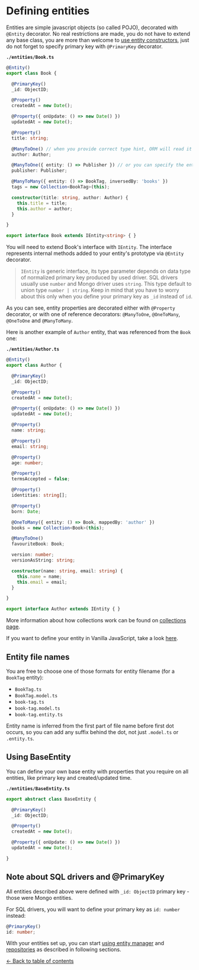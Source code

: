 ---
---

# Defining entities

Entities are simple javascript objects (so called POJO), decorated with `@Entity` decorator.
No real restrictions are made, you do not have to extend any base class, you are more than welcome
to [use entity constructors](entity-constructors.md), just do not forget to specify primary key with
`@PrimaryKey` decorator.

**`./entities/Book.ts`**

```typescript
@Entity()
export class Book {

  @PrimaryKey()
  _id: ObjectID;

  @Property()
  createdAt = new Date();

  @Property({ onUpdate: () => new Date() })
  updatedAt = new Date();

  @Property()
  title: string;

  @ManyToOne() // when you provide correct type hint, ORM will read it for you
  author: Author;

  @ManyToOne({ entity: () => Publisher }) // or you can specify the entity as class reference or string name
  publisher: Publisher;

  @ManyToMany({ entity: () => BookTag, inversedBy: 'books' })
  tags = new Collection<BookTag>(this);

  constructor(title: string, author: Author) {
    this.title = title;
    this.author = author;
  }

}

export interface Book extends IEntity<string> { }
```

You will need to extend Book's interface with `IEntity`. The interface represents internal 
methods added to your entity's prototype via `@Entity` decorator.

> `IEntity` is generic interface, its type parameter depends on data type of normalized primary
> key produced by used driver. SQL drivers usually use `number` and Mongo driver uses `string`.
> This type default to union type `number | string`. Keep in mind that you have to worry about 
> this only when you define your primary key as `_id` instead of `id`.

As you can see, entity properties are decorated either with `@Property` decorator, or with one
of reference decorators: `@ManyToOne`, `@OneToMany`, `@OneToOne` and `@ManyToMany`. 

Here is another example of `Author` entity, that was referenced from the `Book` one:

**`./entities/Author.ts`**

```typescript
@Entity()
export class Author {

  @PrimaryKey()
  _id: ObjectID;

  @Property()
  createdAt = new Date();

  @Property({ onUpdate: () => new Date() })
  updatedAt = new Date();

  @Property()
  name: string;

  @Property()
  email: string;

  @Property()
  age: number;

  @Property()
  termsAccepted = false;

  @Property()
  identities: string[];

  @Property()
  born: Date;

  @OneToMany({ entity: () => Book, mappedBy: 'author' })
  books = new Collection<Book>(this);

  @ManyToOne()
  favouriteBook: Book;

  version: number;
  versionAsString: string;

  constructor(name: string, email: string) {
    this.name = name;
    this.email = email;
  }

}

export interface Author extends IEntity { }
```

More information about how collections work can be found on [collections page](collections.md).

If you want to define your entity in Vanilla JavaScript, take a look [here](usage-with-js.md).

## Entity file names

You are free to choose one of those formats for entity filename (for a `BookTag` entity):

- `BookTag.ts`
- `BookTag.model.ts`
- `book-tag.ts`
- `book-tag.model.ts`
- `book-tag.entity.ts`

Entity name is inferred from the first part of file name before first dot occurs, so you can 
add any suffix behind the dot, not just `.model.ts` or `.entity.ts`. 

## Using BaseEntity

You can define your own base entity with properties that you require on all entities, like
primary key and created/updated time. 

**`./entities/BaseEntity.ts`**

```typescript
export abstract class BaseEntity {

  @PrimaryKey()
  _id: ObjectID;

  @Property()
  createdAt = new Date();

  @Property({ onUpdate: () => new Date() })
  updatedAt = new Date();

}
```

## Note about SQL drivers and @PrimaryKey

All entities described above were defined with `_id: ObjectID` primary key - those were Mongo
entities. 

For SQL drivers, you will want to define your primary key as `id: number` instead:

```typescript
@PrimaryKey()
id: number;
```

With your entities set up, you can start [using entity manager](entity-manager.md) and 
[repositories](repositories.md) as described in following sections. 

[&larr; Back to table of contents](index.md#table-of-contents)
